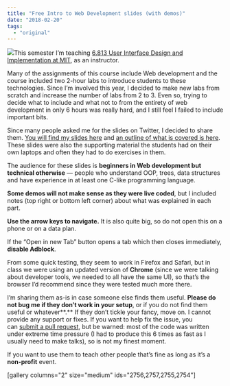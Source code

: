 ```yaml
---
title: "Free Intro to Web Development slides (with demos)"
date: "2018-02-20"
tags:
  - "original"
---
```


[![](images/Screen-Shot-2018-02-19-at-22.57.12-300x211.png)](https://leaverou.github.io/talks/intro/)This semester I’m teaching [6.813 User Interface Design and Implementation at MIT](http://web.mit.edu/6.813/www/sp18/), as an instructor.

Many of the assignments of this course include Web development and the course included two 2-hour labs to introduce students to these technologies. Since I’m involved this year, I decided to make new labs from scratch and increase the number of labs from 2 to 3. Even so, trying to decide what to include and what not to from the entirety of web development in only 6 hours was really hard, and I still feel I failed to include important bits.

Since many people asked me for the slides on Twitter, I decided to share them. [You will find my slides here](https://leaverou.github.io/talks/intro/) and [an outline of what is covered is here](http://web.mit.edu/6.813/www/sp18/labs/). These slides were also the supporting material the students had on their own laptops and often they had to do exercises in them.

The audience for these slides is **beginners in Web development but technical otherwise** — people who understand OOP, trees, data structures and have experience in at least one C-like programming language.

**Some demos will not make sense as they were live coded**, but I included notes (top right or bottom left corner) about what was explained in each part.

**Use the arrow keys to navigate.** It is also quite big, so do not open this on a phone or on a data plan.

If the “Open in new Tab” button opens a tab which then closes immediately, **disable Adblock**.

From some quick testing, they seem to work in Firefox and Safari, but in class we were using an updated version of **Chrome** (since we were talking about developer tools, we needed to all have the same UI), so that’s the browser I’d recommend since they were tested much more there.

I’m sharing them as-is in case someone else finds them useful. **Please do not bug me if they don’t work in your setup**, or if you do not find them useful or whatever**.** If they don’t tickle your fancy, move on. I cannot provide any support or fixes. If you want to help fix the issue, you can [submit a pull request](https://github.com/leaverou/talks), but be warned: most of the code was written under extreme time pressure (I had to produce this 6 times as fast as I usually need to make talks), so is not my finest moment.

If you want to use them to teach other people that’s fine as long as it’s a **non-profit** event.

\[gallery columns="2" size="medium" ids="2756,2757,2755,2754"\]
